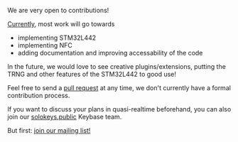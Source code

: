 We are very open to contributions!

[Currently](https://github.com/solokeyssec/solo/issues), most work will go towards

* implementing STM32L442
* implementing NFC
* adding documentation and improving accessability of the code

In the future, we would love to see creative plugins/extensions, putting the TRNG and other features of the STM32L442 to good use! 

Feel free to send a [pull request](https://github.com/SoloKeysSec/solo/pulls) at any time, we don't currently have a formal contribution process.

If you want to discuss your plans in quasi-realtime beforehand, you can also join our [solokeys.public](https://keybase.io/team/solokeys.public) Keybase team.

But first: [join our mailing list!](https://solokeys.us19.list-manage.com/subscribe/post?u=cc0c298fb99cd136bdec8294b&id=b9cb3de62d)
